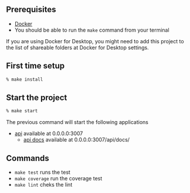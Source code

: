 ## Prerequisites

- [Docker](https://www.docker.com/products/docker-desktop)
- You should be able to run the `make` command from your terminal

If you are using Docker for Desktop, you might need to add this project to the list of shareable folders at Docker for Desktop settings.

## First time setup

```bash
% make install
```

## Start the project

```bash
% make start
```

The previous command will start the following applications

- [api](http://0.0.0.0:3007) available at 0.0.0.0:3007
  - [api docs](http://0.0.0.0:3007/api/docs/) available at 0.0.0.0:3007/api/docs/

## Commands

- `make test` runs the test
- `make coverage` run the coverage test
- `make lint` cheks the lint